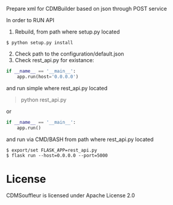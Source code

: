 Prepare xml for CDMBuilder based on json  through POST service

In order to RUN API

1. Rebuild, from path where setup.py located
```
$ python setup.py install
```
2. Check path to the configuration/default.json
3. Check rest_api.py for existance:
```python
if __name__ == '__main__':
    app.run(host='0.0.0.0')
```
and run simple where rest_api.py located
> python rest_api.py

or
```python
if __name__ == '__main__':
    app.run()
```
and run via CMD/BASH from path where rest_api.py located
```
$ export/set FLASK_APP=rest_api.py
$ flask run --host=0.0.0.0 --port=5000
```
License
=======
CDMSouffleur is licensed under Apache License 2.0
